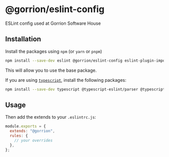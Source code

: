 # @gorrion/eslint-config

ESLint config used at Gorrion Software House

## Installation

Install the packages using `npm` (or `yarn` or `pnpm`)

```bash
npm install --save-dev eslint @gorrion/eslint-config eslint-plugin-import eslint-config-prettier
```

This will allow you to use the base package.

If you are using [`typescript`][typescript], install the following packages:

```bash
npm install --save-dev typescript @typescript-eslint/parser @typescript-eslint/eslint-plugin
```

## Usage

Then add the extends to your `.eslintrc.js`:

```javascript
module.exports = {
  extends: "@gorrion",
  rules: {
    // your overrides
  },
};
```

<!-- prettier-ignore-start -->
[typescript]: https://github.com/microsoft/TypeScript
[react]: https://github.com/facebook/react
<!-- prettier-ignore-end -->

